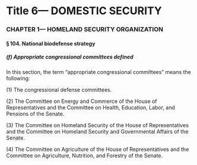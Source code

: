
# Title 6— DOMESTIC SECURITY
### CHAPTER 1— HOMELAND SECURITY ORGANIZATION
#### § 104. National biodefense strategy
##### (f) Appropriate congressional committees defined

In this section, the term “appropriate congressional committees” means the following:

(1) The congressional defense committees.

(2) The Committee on Energy and Commerce of the House of Representatives and the Committee on Health, Education, Labor, and Pensions of the Senate.

(3) The Committee on Homeland Security of the House of Representatives and the Committee on Homeland Security and Governmental Affairs of the Senate.

(4) The Committee on Agriculture of the House of Representatives and the Committee on Agriculture, Nutrition, and Forestry of the Senate.
